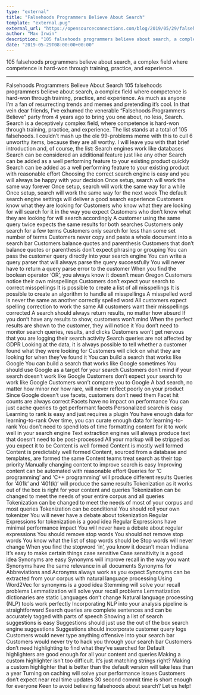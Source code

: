 ```yaml
---
type: "external"
title: "Falsehoods Programmers Believe About Search"
template: "external.pug"
external_url: "https://opensourceconnections.com/blog/2019/05/29/falsehoods-programmers-believe-about-search/"
author: "Max Irwin"
description: "105 falsehoods programmers believe about search, a complex field where competence is hard-won through training, practice, and experience."
date: "2019-05-29T08:00:00+00:00"
---
```


105 falsehoods programmers believe about search, a complex field where competence is hard-won through training, practice, and experience.

---

Falsehoods Programmers Believe About Search
105 falsehoods programmers believe about search, a complex field where competence is hard-won through training, practice, and experience.
As much as anyone I’m a fan of resurrecting trends and memes and pretending it’s cool. In that vein dear friends, I’ve exhumed the venerable “Falsehoods Programmers Believe” party from 4 years ago to bring you one about, no less, Search.
Search is a deceptively complex field, where competence is hard-won through training, practice, and experience. The list stands at a total of 105 falsehoods. I couldn’t mash up the ole 99-problems meme with this to cull 6 unworthy items, because they are all worthy. I will leave you with that brief introduction and, of course, the list:
Search engines work like databases
Search can be considered an additional feature just like any other
Search can be added as a well performing feature to your existing product quickly
Search can be added as a well performing feature to your existing product with reasonable effort
Choosing the correct search engine is easy and you will always be happy with your decision
Once setup, search will work the same way forever
Once setup, search will work the same way for a while
Once setup, search will work the same way for the next week
The default search engine settings will deliver a good search experience
Customers know what they are looking for
Customers who know what they are looking for will search for it in the way you expect
Customers who don’t know what they are looking for will search accordingly
A customer using the same query twice expects the same results for both searches
Customers only search for a few terms
Customers only search for less than some set number of terms
Customers never copy and paste a whole document into a search bar
Customers balance quotes and parenthesis
Customers that don’t balance quotes or parenthesis don’t expect phrasing or grouping
You can pass the customer query directly into your search engine
You can write a query parser that will always parse the query successfully
You will never have to return a query parse error to the customer
When you find the boolean operator ‘OR’, you always know it doesn’t mean Oregon
Customers notice their own misspellings
Customers don’t expect your search to correct misspellings
It is possible to create a list of all misspellings
It is possible to create an algorithm to handle all misspellings
A misspelled word is never the same as another correctly spelled word
All customers expect spelling correction to work the same
All customers want their misspellings corrected
A search should always return results, no matter how absurd
If you don’t have any results to show, customers won’t mind
When the perfect results are shown to the customer, they will notice it
You don’t need to monitor search queries, results, and clicks
Customers won’t get nervous that you are logging their search activity
Search queries are not affected by GDPR
Looking at the data, it is always possible to tell whether a customer found what they were looking for
Customers will click on what they are looking for when they’ve found it
You can build a search that works like Google
You can build a search that works like Google sometimes
You should use Google as a target for your search
Customers don’t mind if your search doesn’t work like Google
Customers don’t expect your search to work like Google
Customers won’t compare you to Google
A bad search, no matter how minor nor how rare, will never reflect poorly on your product
Since Google doesn’t use facets, customers don’t need them
Facet hit counts are always correct
Facets have no impact on performance
You can just cache queries to get performant facets
Personalized search is easy
Learning to rank is easy and just requires a plugin
You have enough data for learning-to-rank
Over time, you can curate enough data for learning-to-rank
You don’t need to spend lots of time formatting content for it to work well in your search engine
Text extraction engines will always produce text that doesn’t need to be post-processed
All your markup will be stripped as you expect it to be
Content is well formed
Content is mostly well formed
Content is predictably well formed
Content, sourced from a database and templates, are formed the same
Content teams treat search as their top priority
Manually changing content to improve search is easy
Improving content can be automated with reasonable effort
Queries for ‘C programming’ and ‘C++ programming’ will produce different results
Queries for ‘401k’ and ‘401(k)’ will produce the same results
Tokenization as it works out of the box is right for your content and queries
Tokenization can be changed to meet the needs of your entire corpus and all queries
Tokenization can be changed to meet the needs of most of your corpus and most queries
Tokenization can be conditional
You should roll your own tokenizer
You will never have a debate about tokenization
Regular Expressions for tokenization is a good idea
Regular Expressions have minimal performance impact
You will never have a debate about regular expressions
You should remove stop words
You should not remove stop words
You know what the list of stop words should be
Stop words will never change
When you find the stopword ‘in’, you know it doesn’t mean Indiana
It’s easy to make certain things case sensitive
Case sensitivity is a good idea
Synonyms are easy
Synonyms will improve recall in the way you want
Synonyms have the same relevance in all documents
Synonyms for Abbreviations and Acronyms always work as you expect
Synonyms can be extracted from your corpus with natural language processing
Using Word2Vec for synonyms is a good idea
Stemming will solve your recall problems
Lemmatization will solve your recall problems
Lemmatization dictionaries are static
Languages don’t change
Natural language processing (NLP) tools work perfectly
Incorporating NLP into your analysis pipeline is straightforward
Search queries are complete sentences and can be accurately tagged with parts of speech
Showing a list of search suggestions is easy
Suggestions should just use the out of the box search engine suggestions
Suggestions should incorporate customer query logs
Customers would never type anything offensive into your search bar
Customers would never try to hack you through your search bar
Customers don’t need highlighting to find what they’ve searched for
Default highlighters are good enough for all your content and queries
Making a custom highlighter isn’t too difficult. It’s just matching strings right?
Making a custom highlighter that is better than the default version will take less than a year
Turning on caching will solve your performance issues
Customers don’t expect near real time updates
30 second commit time is short enough for everyone
Keen to avoid believing falsehoods about search? Let us help!
